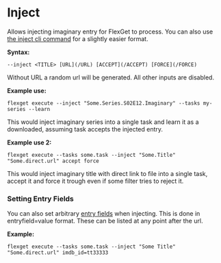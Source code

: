 # Inject
Allows injecting imaginary entry for FlexGet to process. You can also use [the inject cli command](/Plugins/cli/inject) for a slightly easier format.

**Syntax:**

```
--inject <TITLE> [URL](/URL) [ACCEPT](/ACCEPT) [FORCE](/FORCE)
```
        
Without URL a random url will be generated. All other inputs are disabled.

**Example use:**
        
```
flexget execute --inject "Some.Series.S02E12.Imaginary" --tasks my-series --learn
```
        
This would inject imaginary series into a single task and learn it as a downloaded,
assuming task accepts the injected entry.

**Example use 2:**
        
```
flexget execute --tasks some.task --inject "Some.Title" "Some.direct.url" accept force
```
        
This would inject imaginary title with direct link to file into a single task, accept it and force it trough even if some filter tries to reject it.

### Setting Entry Fields
You can also set arbitrary [entry fields](/Entry) when injecting. This is done in entryfield=value format. These can be listed at any point after the url.

**Example:**

```
flexget execute --tasks some.task --inject "Some Title" "Some.direct.url" imdb_id=tt33333
```